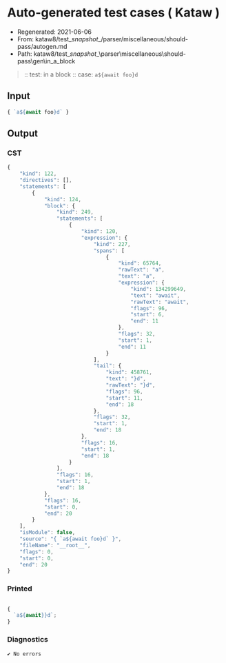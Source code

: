 # Auto-generated test cases ( Kataw )
- Regenerated: 2021-06-06
- From: kataw8/test\__snapshot__/parser/miscellaneous/should-pass/autogen.md
- Path: kataw8/test\__snapshot__\parser\miscellaneous\should-pass\gen\in_a_block
> :: test: in a block
> :: case: `a${await foo}d`
## Input

`````js
{ `a${await foo}d` }
`````
## Output

### CST

```javascript
{
    "kind": 122,
    "directives": [],
    "statements": [
        {
            "kind": 124,
            "block": {
                "kind": 249,
                "statements": [
                    {
                        "kind": 120,
                        "expression": {
                            "kind": 227,
                            "spans": [
                                {
                                    "kind": 65764,
                                    "rawText": "a",
                                    "text": "a",
                                    "expression": {
                                        "kind": 134299649,
                                        "text": "await",
                                        "rawText": "await",
                                        "flags": 96,
                                        "start": 6,
                                        "end": 11
                                    },
                                    "flags": 32,
                                    "start": 1,
                                    "end": 11
                                }
                            ],
                            "tail": {
                                "kind": 458761,
                                "text": "}d",
                                "rawText": "}d",
                                "flags": 96,
                                "start": 11,
                                "end": 18
                            },
                            "flags": 32,
                            "start": 1,
                            "end": 18
                        },
                        "flags": 16,
                        "start": 1,
                        "end": 18
                    }
                ],
                "flags": 16,
                "start": 1,
                "end": 18
            },
            "flags": 16,
            "start": 0,
            "end": 20
        }
    ],
    "isModule": false,
    "source": "{ `a${await foo}d` }",
    "fileName": "__root__",
    "flags": 0,
    "start": 0,
    "end": 20
}
```

### Printed

```javascript

{
  `a${await}}d`;
}
```

### Diagnostics

```javascript
✔ No errors
```

